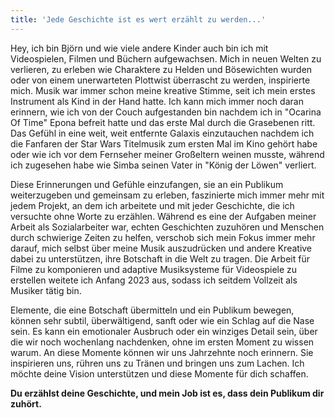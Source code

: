 ```yaml
---
title: 'Jede Geschichte ist es wert erzählt zu werden...'
---
```


Hey, ich bin Björn und wie viele andere Kinder auch bin ich mit Videospielen, Filmen und Büchern aufgewachsen. Mich in neuen Welten zu verlieren, zu erleben wie Charaktere zu Helden und Bösewichten wurden oder von einem unerwarteten Plottwist überrascht zu werden, inspirierte mich. Musik war immer schon meine kreative Stimme, seit ich mein erstes Instrument als Kind in der Hand hatte. Ich kann mich immer noch daran erinnern, wie ich von der Couch aufgestanden bin nachdem ich in "Ocarina Of Time" Epona befreit hatte und das erste Mal durch die Grasebenen ritt. Das Gefühl in eine weit, weit entfernte Galaxis einzutauchen nachdem ich die Fanfaren der Star Wars Titelmusik zum ersten Mal im Kino gehört habe oder wie ich vor dem Fernseher meiner Großeltern weinen musste, während ich zugesehen habe wie Simba seinen Vater in "König der Löwen" verliert.

Diese Erinnerungen und Gefühle einzufangen, sie an ein Publikum weiterzugeben und gemeinsam zu erleben, faszinierte mich immer mehr mit jedem Projekt, an dem ich arbeitete und mit jeder Geschichte, die ich versuchte ohne Worte zu erzählen. Während es eine der Aufgaben meiner Arbeit als Sozialarbeiter war, echten Geschichten zuzuhören und Menschen durch schwierige Zeiten zu helfen, verschob sich mein Fokus immer mehr darauf, mich selbst über meine Musik auszudrücken und andere Kreative dabei zu unterstützen, ihre Botschaft in die Welt zu tragen. Die Arbeit für Filme zu komponieren und adaptive Musiksysteme für Videospiele zu erstellen weitete ich Anfang 2023 aus, sodass ich seitdem Vollzeit als Musiker tätig bin.

Elemente, die eine Botschaft übermitteln und ein Publikum bewegen, können sehr subtil, überwältigend, sanft oder wie ein Schlag auf die Nase sein. Es kann ein emotionaler Ausbruch oder ein winziges Detail sein, über die wir noch wochenlang nachdenken, ohne im ersten Moment zu wissen warum. An diese Momente können wir uns Jahrzehnte noch erinnern. Sie inspirieren uns, rühren uns zu Tränen und bringen uns zum Lachen.
Ich möchte deine Vision unterstützen und diese Momente für dich schaffen.

**Du erzählst deine Geschichte, und mein Job ist es, dass dein Publikum dir zuhört.**
